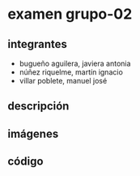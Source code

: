 # examen grupo-02

## integrantes

* bugueño aguilera, javiera antonia
* núñez riquelme, martín ignacio
* villar poblete, manuel josé

## descripción

## imágenes

## código